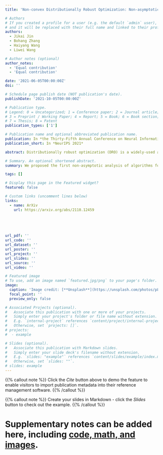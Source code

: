 ```yaml
---
title: 'Non-convex Distributionally Robust Optimization: Non-asymptotic Analysis'

# Authors
# If you created a profile for a user (e.g. the default `admin` user), write the username (folder name) here
# and it will be replaced with their full name and linked to their profile.
authors:
  - Jikai Jin
  - Bohang Zhang
  - Haiyang Wang
  - Liwei Wang

# Author notes (optional)
author_notes:
  - 'Equal contribution'
  - 'Equal contribution'

date: '2021-06-05T00:00:00Z'
doi: ''

# Schedule page publish date (NOT publication's date).
publishDate: '2021-10-05T00:00:00Z'

# Publication type.
# Legend: 0 = Uncategorized; 1 = Conference paper; 2 = Journal article;
# 3 = Preprint / Working Paper; 4 = Report; 5 = Book; 6 = Book section;
# 7 = Thesis; 8 = Patent
publication_types: ['1']

# Publication name and optional abbreviated publication name.
publication: In *the Thirty-Fifth Annual Conference on Neural Information Processing Systems*
publication_short: In *NeurIPS 2021*

abstract: Distributionally robust optimization (DRO) is a widely-used approach to learn models that are robust against distribution shift. Compared with the standard optimization setting, the objective function in DRO is more difficult to optimize, and most of the existing theoretical results make strong assumptions on the loss function. In this work we bridge the gap by studying DRO algorithms for general smooth non-convex losses. By carefully exploiting the specific form of the DRO objective, we are able to provide non-asymptotic convergence guarantees even though the objective function is possibly non-convex, non-smooth and has unbounded gradient noise. In particular, we prove that a special algorithm called the mini-batch normalized gradient descent with momentum, can find an ϵ first-order stationary point within O(ϵ−4) gradient complexity. We also discuss the conditional value-at-risk (CVaR) setting, where we propose a penalized DRO objective based on a smoothed version of the CVaR that allows us to obtain a similar convergence guarantee. We finally verify our theoretical results in a number of tasks and find that the proposed algorithm can consistently achieve prominent acceleration.

# Summary. An optional shortened abstract.
summary: We proposed the first non-asymptotic analysis of algorithms for DRO with non-convex losses. Our algorithm incorporates momentum and adaptive step size, and has superior empirical performance.

tags: []

# Display this page in the Featured widget?
featured: false

# Custom links (uncomment lines below)
links:
  - name: ArXiv
    url: https://arxiv.org/abs/2110.12459



  

url_pdf: ''
url_code: ''
url_dataset: ''
url_poster: ''
url_project: ''
url_slides: ''
url_source: ''
url_video: ''

# Featured image
# To use, add an image named `featured.jpg/png` to your page's folder.
image:
  caption: 'Image credit: [**Unsplash**](https://unsplash.com/photos/pLCdAaMFLTE)'
  focal_point: ''
  preview_only: false

# Associated Projects (optional).
#   Associate this publication with one or more of your projects.
#   Simply enter your project's folder or file name without extension.
#   E.g. `internal-project` references `content/project/internal-project/index.md`.
#   Otherwise, set `projects: []`.
# projects:
#  - example

# Slides (optional).
#   Associate this publication with Markdown slides.
#   Simply enter your slide deck's filename without extension.
#   E.g. `slides: "example"` references `content/slides/example/index.md`.
#   Otherwise, set `slides: ""`.
# slides: example
---
```


{{% callout note %}}
Click the _Cite_ button above to demo the feature to enable visitors to import publication metadata into their reference management software.
{{% /callout %}}

{{% callout note %}}
Create your slides in Markdown - click the _Slides_ button to check out the example.
{{% /callout %}}

# Supplementary notes can be added here, including [code, math, and images](https://wowchemy.com/docs/writing-markdown-latex/).
